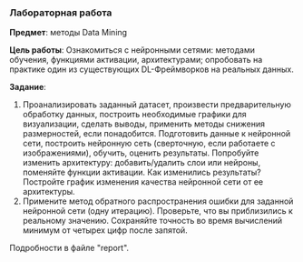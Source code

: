 ### Лабораторная работа

**Предмет**: методы Data Mining

**Цель работы**: Ознакомиться с нейронными сетями: методами обучения, функциями активации, архитектурами; опробовать на практике один из существующих DL-Фреймворков на реальных данных.

**Задание**: 
1. Проанализировать заданный датасет, произвести предварительную обработку данных, построить необходимые графики для визуализации, сделать выводы, применить методы снижения размерностей, если понадобится. Подготовить данные к нейронной сети, построить нейронную сеть (сверточную, если работаете с изображениями), обучить, оценить результаты. Попробуйте изменить архитектуру: добавить/удалить слои или нейроны, поменяйте функции активации. Как изменились результаты? Постройте график изменения качества нейронной сети от ее архитектуры. 
2. Примените метод обратного распространения ошибки для заданной нейронной сети (одну итерацию). Проверьте, что вы приблизились к реальному значению. Сохраняйте точность во время вычислений минимум от четырех цифр после запятой.

Подробности в файле "report".
